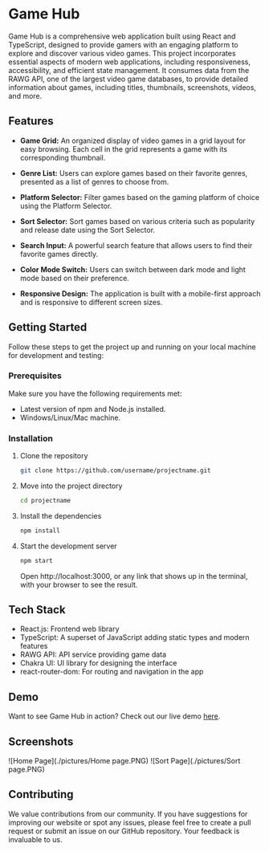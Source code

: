 # Game Hub

Game Hub is a comprehensive web application built using React and TypeScript, designed to provide gamers with an engaging platform to explore and discover various video games. This project incorporates essential aspects of modern web applications, including responsiveness, accessibility, and efficient state management. It consumes data from the RAWG API, one of the largest video game databases, to provide detailed information about games, including titles, thumbnails, screenshots, videos, and more.

## Features

- **Game Grid:** An organized display of video games in a grid layout for easy browsing. Each cell in the grid represents a game with its corresponding thumbnail.

- **Genre List:** Users can explore games based on their favorite genres, presented as a list of genres to choose from.

- **Platform Selector:** Filter games based on the gaming platform of choice using the Platform Selector.

- **Sort Selector:** Sort games based on various criteria such as popularity and release date using the Sort Selector.

- **Search Input:** A powerful search feature that allows users to find their favorite games directly.

- **Color Mode Switch:** Users can switch between dark mode and light mode based on their preference.

- **Responsive Design:** The application is built with a mobile-first approach and is responsive to different screen sizes.

## Getting Started

Follow these steps to get the project up and running on your local machine for development and testing:

### Prerequisites

Make sure you have the following requirements met:

- Latest version of npm and Node.js installed.
- Windows/Linux/Mac machine.

### Installation

1. Clone the repository

   ```bash
   git clone https://github.com/username/projectname.git
   ```

2. Move into the project directory

   ```bash
   cd projectname
   ```

3. Install the dependencies

   ```bash
   npm install
   ```

4. Start the development server
   ```bash
   npm start
   ```
   Open http://localhost:3000, or any link that shows up in the terminal, with your browser to see the result.

## Tech Stack

- React.js: Frontend web library
- TypeScript: A superset of JavaScript adding static types and modern features
- RAWG API: API service providing game data
- Chakra UI: UI library for designing the interface
- react-router-dom: For routing and navigation in the app

## Demo

Want to see Game Hub in action? Check out our live demo [here](https://game-hub-ten-beta.vercel.app/).

## Screenshots

![Home Page](./pictures/Home page.PNG)
![Sort Page](./pictures/Sort page.PNG)

## Contributing

We value contributions from our community. If you have suggestions for improving our website or spot any issues, please feel free to create a pull request or submit an issue on our GitHub repository. Your feedback is invaluable to us.
